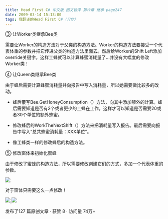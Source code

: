 ```yaml
---
title: Head First C# 中文版 图文皆译 第六章 继承 page247
date: 2009-03-14 15:13:00
tags: 我翻译的Head First C#（习作）
---
```

③  让Worker类继承Bee类

  

需要让Worker的构造方法对于父类的构造方法。Worker的构造方法要接受一个代表体重的参数并把它传进父类的构造方法里面去。然后给Worker的Shift
Left添加override关键字。这样工蜂就可以计算蜂蜜消耗量了...并没有大幅度的修改Worker类！

  

④  让Queen类继承Bee类

  

由于蜂后需要计算蜂蜜消耗量并向报告中写入消耗量，所以她需要做比较多的改动。

*  蜂后覆写Bee.GetHoneyConsumption（）方法，向其中添加额外的计算。蜂后需要知道是否有2个或者更少的工蜂在工作，这样才可以知道是否需要20或者30个单位的额外蜂蜜。 

*  修改蜂后的WorkTheNextShift（）方法来把消耗量写入报告。最后需要向报告中写入“总共蜂蜜消耗量：XXX单位”。 

*  像工蜂类一样的修改蜂后的构造方法。 

  

⑤  修改窗体来初始化蜜蜂

  

由于修改了蜜蜂的构造方法，所以需要修改创建它们的方式，多加一个代表体重的参数。

![](https://p-blog.csdn.net/images/p_blog_csdn_net/cuipengfei1/EntryImages/20090314/2009-03-14_15-11-23.jpg)

对于窗体只需要这么一点修改！



[ ![](https://profile.csdnimg.cn/5/2/5/3_cuipengfei1)
![](https://g.csdnimg.cn/static/user-reg-year/1x/11.png)
](https://blog.csdn.net/cuipengfei1)



发布了127 篇原创文章  ·  获赞 8  ·  访问量 74万+

